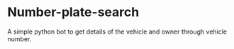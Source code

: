 # Number-plate-search
A simple python bot to get details of the vehicle and owner through vehicle number.
